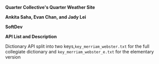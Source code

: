 **Quarter Collective's Quarter Weather Site**


**Ankita Saha, Evan Chan, and Jady Lei**


**SoftDev**


**API List and Description**


Dictionary API split into two keys,<code>key_merriam_webster.txt</code> for the full collegiate dictionary and <code>key_merriam_webster_e.txt</code> for the elementary version
